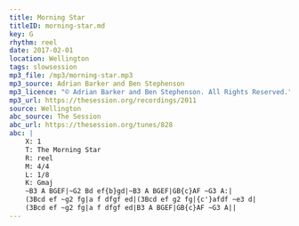 ```yaml
---
title: Morning Star
titleID: morning-star.md
key: G
rhythm: reel
date: 2017-02-01
location: Wellington
tags: slowsession
mp3_file: /mp3/morning-star.mp3
mp3_source: Adrian Barker and Ben Stephenson
mp3_licence: "© Adrian Barker and Ben Stephenson. All Rights Reserved."
mp3_url: https://thesession.org/recordings/2011
source: Wellington
abc_source: The Session
abc_url: https://thesession.org/tunes/828
abc: |
    X: 1
    T: The Morning Star
    R: reel
    M: 4/4
    L: 1/8
    K: Gmaj
    ~B3 A BGEF|~G2 Bd ef{b}gd|~B3 A BGEF|GB{c}AF ~G3 A:|
    (3Bcd ef ~g2 fg|a f dfgf ed|(3Bcd ef g2 fg|{c'}afdf ~e3 d|
    (3Bcd ef ~g2 fg|a f dfgf ed|B3 A BGEF|GB{c}AF ~G3 A||
---
```

